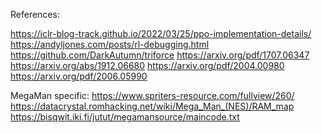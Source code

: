 References:

https://iclr-blog-track.github.io/2022/03/25/ppo-implementation-details/
https://andyljones.com/posts/rl-debugging.html
https://github.com/DarkAutumn/triforce
https://arxiv.org/pdf/1707.06347
https://arxiv.org/abs/1912.06680
https://arxiv.org/pdf/2004.00980
https://arxiv.org/pdf/2006.05990

MegaMan specific:
https://www.spriters-resource.com/fullview/260/
https://datacrystal.romhacking.net/wiki/Mega_Man_(NES)/RAM_map
https://bisqwit.iki.fi/jutut/megamansource/maincode.txt